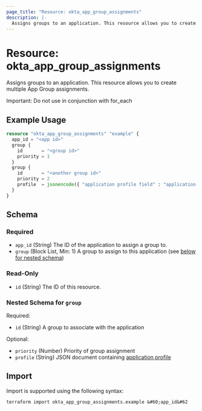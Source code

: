 ```yaml
---
page_title: "Resource: okta_app_group_assignments"
description: |-
  Assigns groups to an application. This resource allows you to create multiple App Group assignments.
---
```


# Resource: okta_app_group_assignments

Assigns groups to an application. This resource allows you to create multiple App Group assignments.

Important: Do not use in conjunction with for_each

## Example Usage

```terraform
resource "okta_app_group_assignments" "example" {
  app_id = "<app id>"
  group {
    id       = "<group id>"
    priority = 1
  }
  group {
    id       = "<another group id>"
    priority = 2
    profile  = jsonencode({ "application profile field" : "application profile value" })
  }
}
```

<!-- schema generated by tfplugindocs -->
## Schema

### Required

- `app_id` (String) The ID of the application to assign a group to.
- `group` (Block List, Min: 1) A group to assign to this application (see [below for nested schema](#nestedblock--group))

### Read-Only

- `id` (String) The ID of this resource.

<a id="nestedblock--group"></a>
### Nested Schema for `group`

Required:

- `id` (String) A group to associate with the application

Optional:

- `priority` (Number) Priority of group assignment
- `profile` (String) JSON document containing [application profile](https://developer.okta.com/docs/reference/api/apps/#profile-object)

## Import

Import is supported using the following syntax:

```shell
terraform import okta_app_group_assignments.example &#60;app_id&#62
```
